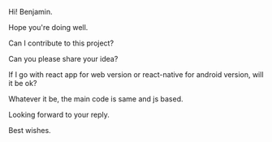 Hi! Benjamin.

Hope you're doing well. 


Can I contribute to this project?

Can you please share your idea?

If I go with react app for web version or react-native for android version, will it be ok? 

Whatever it be, the main code is same and js based. 

Looking forward to your reply.

Best wishes. 